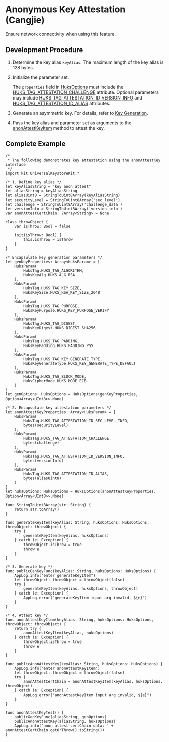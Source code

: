 # Anonymous Key Attestation (Cangjie)

Ensure network connectivity when using this feature.

## Development Procedure

1. Determine the key alias `keyAlias`. The maximum length of the key alias is 128 bytes.

2. Initialize the parameter set.

    The `properties` field in [HuksOptions](../../../../API_Reference/source_en/UniversalKeystoreKit/cj-apis-security_huks.md#class-huksoptions) must include the [HUKS_TAG_ATTESTATION_CHALLENGE](../../../../API_Reference/source_en/UniversalKeystoreKit/cj-apis-security_huks.md#enum-hukstag) attribute. Optional parameters may include [HUKS_TAG_ATTESTATION_ID_VERSION_INFO](../../../../API_Reference/source_en/UniversalKeystoreKit/cj-apis-security_huks.md#enum-hukstag) and [HUKS_TAG_ATTESTATION_ID_ALIAS](../../../../API_Reference/source_en/UniversalKeystoreKit/cj-apis-security_huks.md#enum-hukstag) attributes.

3. Generate an asymmetric key. For details, refer to [Key Generation](./cj-huks-key-generation-overview.md).

4. Pass the key alias and parameter set as arguments to the [anonAttestKeyItem](../../../../API_Reference/source_en/UniversalKeystoreKit/cj-apis-security_huks.md#func-anonattestkeyitemstring-huksoptions) method to attest the key.

## Complete Example

<!--compile-->
```cangjie
/*
 * The following demonstrates key attestation using the anonAttestKey interface
 */
import kit.UniversalKeystoreKit.*

/* 1. Define key alias */
let keyAliasString = "key anon attest"
let aliasString = keyAliasString
let aliasUint8 = StringToUint8Array(keyAliasString)
let securityLevel = StringToUint8Array('sec_level')
let challenge = StringToUint8Array('challenge_data')
let versionInfo = StringToUint8Array('version_info')
var anonAttestCertChain: ?Array<String> = None

class throwObject {
    var isThrow: Bool = false

    init(isThrow: Bool) {
        this.isThrow = isThrow
    }
}

/* Encapsulate key generation parameters */
let genKeyProperties: Array<HuksParam> = [
    HuksParam(
        HuksTag.HUKS_TAG_ALGORITHM,
        HuksKeyAlg.HUKS_ALG_RSA
    ),
    HuksParam(
        HuksTag.HUKS_TAG_KEY_SIZE,
        HuksKeySize.HUKS_RSA_KEY_SIZE_2048
    ),
    HuksParam(
        HuksTag.HUKS_TAG_PURPOSE,
        HuksKeyPurpose.HUKS_KEY_PURPOSE_VERIFY
    ),
    HuksParam(
        HuksTag.HUKS_TAG_DIGEST,
        HuksKeyDigest.HUKS_DIGEST_SHA256
    ),
    HuksParam(
        HuksTag.HUKS_TAG_PADDING,
        HuksKeyPadding.HUKS_PADDING_PSS
    ),
    HuksParam(
        HuksTag.HUKS_TAG_KEY_GENERATE_TYPE,
        HuksKeyGenerateType.HUKS_KEY_GENERATE_TYPE_DEFAULT
    ),
    HuksParam(
        HuksTag.HUKS_TAG_BLOCK_MODE,
        HuksCipherMode.HUKS_MODE_ECB
    )
]
let genOptions: HuksOptions = HuksOptions(genKeyProperties, Option<Array<UInt8>>.None)

/* 2. Encapsulate key attestation parameters */
let anonAttestKeyProperties: Array<HuksParam> = [
    HuksParam(
        HuksTag.HUKS_TAG_ATTESTATION_ID_SEC_LEVEL_INFO,
        bytes(securityLevel)
    ),
    HuksParam(
        HuksTag.HUKS_TAG_ATTESTATION_CHALLENGE,
        bytes(challenge)
    ),
    HuksParam(
        HuksTag.HUKS_TAG_ATTESTATION_ID_VERSION_INFO,
        bytes(versionInfo)
    ),
    HuksParam(
        HuksTag.HUKS_TAG_ATTESTATION_ID_ALIAS,
        bytes(aliasUint8)
    )
]
let huksOptions: HuksOptions = HuksOptions(anonAttestKeyProperties, Option<Array<UInt8>>.None)

func StringToUint8Array(str: String) {
    return str.toArray()
}

func generateKeyItem(keyAlias: String, huksOptions: HuksOptions, throwObject: throwObject) {
    try {
        generateKeyItem(keyAlias, huksOptions)
    } catch (e: Exception) {
        throwObject.isThrow = true
        throw e
    }
}

/* 3. Generate key */
func publicGenKeyFunc(keyAlias: String, huksOptions: HuksOptions) {
    AppLog.info("enter generateKeyItem")
    let throwObject: throwObject = throwObject(false)
    try {
        generateKeyItem(keyAlias, huksOptions, throwObject)
    } catch (e: Exception) {
        AppLog.error("generateKeyItem input arg invalid, ${e}")
    }
}

/* 4. Attest key */
func anonAttestKeyItem(keyAlias: String, huksOptions: HuksOptions, throwObject: throwObject) {
    return try {
        anonAttestKeyItem(keyAlias, huksOptions)
    } catch (e: Exception) {
        throwObject.isThrow = true
        throw e
    }
}

func publicAnonAttestKey(keyAlias: String, huksOptions: HuksOptions) {
    AppLog.info("enter anonAttestKeyItem")
    let throwObject: throwObject = throwObject(false)
    try {
        anonAttestCertChain = anonAttestKeyItem(keyAlias, huksOptions, throwObject)
    } catch (e: Exception) {
        AppLog.error("anonAttestKeyItem input arg invalid, ${e}")
    }
}

func anonAttestKeyTest() {
    publicGenKeyFunc(aliasString, genOptions)
    publicAnonAttestKey(aliasString, huksOptions)
    AppLog.info('anon attest certChain data: ' + anonAttestCertChain.getOrThrow().toString())
}
```